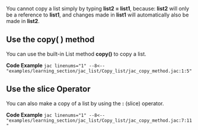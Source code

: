 You cannot copy a list simply by typing **list2 = list1**, because: **list2** will only be a reference to **list1**, and changes made in **list1** will automatically also be made in **list2**.

## Use the copy( ) method
You can use the built-in List method **copy()** to copy a list.

**Code Example**
    ```jac linenums="1"
    --8<-- "examples/learning_section/jac_list/Copy_list/jac_copy_method.jac:1:5"
    ```

## Use the slice Operator
You can also make a copy of a list by using the **:** (slice) operator.

**Code Example**
    ```jac linenums="1"
    --8<-- "examples/learning_section/jac_list/Copy_list/jac_copy_method.jac:7:11"
    ```